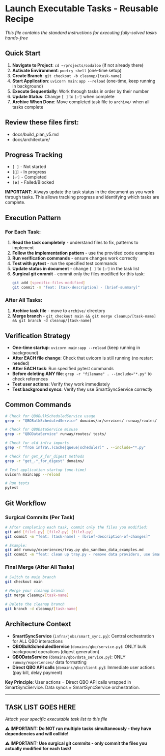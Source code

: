 # Launch Executable Tasks - Reusable Recipe

*This file contains the standard instructions for executing fully-solved tasks hands-free*

## **Quick Start**

1. **Navigate to Project**: `cd ~/projects/oodaloo` (if not already there)
2. **Activate Environment**: `poetry shell` (one-time setup)
3. **Create Branch**: `git checkout -b cleanup/[task-name]`
4. **Start Application**: `uvicorn main:app --reload` (one-time, keep running in background)
5. **Execute Sequentially**: Work through tasks in order by their number
6. **Update Status**: Change `[ ]` to `[✅]` when complete
7. **Archive When Done**: Move completed task file to `archive/` when all tasks complete

## Review these files first:
- docs/build_plan_v5.md
- docs/architecture/

## **Progress Tracking**

- `[ ]` - Not started
- `[🔄]` - In progress  
- `[✅]` - Completed
- `[❌]` - Failed/Blocked

**IMPORTANT**: Always update the task status in the document as you work through tasks. This allows tracking progress and identifying which tasks are complete.

## **Execution Pattern**

### **For Each Task:**
1. **Read the task completely** - understand files to fix, patterns to implement
2. **Follow the implementation pattern** - use the provided code examples
3. **Run verification commands** - ensure changes work correctly
4. **Test with pytest** - run the specified test commands
5. **Update status in document** - change `[ ]` to `[✅]` in the task list
6. **Surgical git commit** - commit only the files modified for this task:
   ```bash
   git add [specific-files-modified]
   git commit -m "feat: [task-description] - [brief-summary]"
   ```

### **After All Tasks:**
1. **Archive task file** - move to `archive/` directory
2. **Merge branch** - `git checkout main && git merge cleanup/[task-name] && git branch -d cleanup/[task-name]`

## **Verification Strategy**

- **One-time startup**: `uvicorn main:app --reload` (keep running in background)
- **After EACH file change**: Check that uvicorn is still running (no restart needed)
- **After EACH task**: Run specified pytest commands
- **Before deleting ANY file**: `grep -r "filename" . --include="*.py"` to check references
- **Test user actions**: Verify they work immediately
- **Test background syncs**: Verify they use SmartSyncService correctly

## **Common Commands**

```bash
# Check for QBOBulkScheduledService usage
grep -r "QBOBulkScheduledService" domains/ar/services/ runway/routes/

# Check for QBODataService misuse
grep -r "QBODataService" runway/routes/ tests/

# Check for old infra imports
grep -r "from infra\.(cache|queue|scheduler)" . --include="*.py"

# Check for get_X_for_digest methods
grep -r "get_.*_for_digest" domains/

# Test application startup (one-time)
uvicorn main:app --reload

# Run tests
pytest
```

## **Git Workflow**

### **Surgical Commits (Per Task)**
```bash
# After completing each task, commit only the files you modified:
git add [file1.py] [file2.py] [file3.py]
git commit -m "feat: [task-name] - [brief-description-of-changes]"

# Example:
git add runway/experiences/tray.py qbo_sandbox_data_examples.md
git commit -m "feat: clean up tray.py - remove data providers, use SmartSyncService"
```

### **Final Merge (After All Tasks)**
```bash
# Switch to main branch
git checkout main

# Merge your cleanup branch
git merge cleanup/[task-name]

# Delete the cleanup branch
git branch -d cleanup/[task-name]
```

## **Architecture Context**

- **SmartSyncService** (`infra/jobs/smart_sync.py`): Central orchestration for ALL QBO interactions
- **QBOBulkScheduledService** (`domains/qbo/service.py`): ONLY bulk background operations (digest generation)
- **QBODataService** (`domains/qbo/data_service.py`): ONLY `runway/experiences/` data formatting
- **Direct QBO API calls** (`domains/qbo/client.py`): Immediate user actions (pay bill, delay payment)

**Key Principle**: User actions = Direct QBO API calls wrapped in SmartSyncService. Data syncs = SmartSyncService orchestration.

---

## **TASK LIST GOES HERE**

*Attach your specific executable task list to this file*

**⚠️ IMPORTANT: Do NOT run multiple tasks simultaneously - they have dependencies and will collide!**

**⚠️ IMPORTANT: Use surgical git commits - only commit the files you actually modified for each task!**